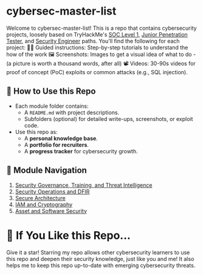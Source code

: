 # cybersec-master-list

Welcome to cybersec-master-list! This is a repo that contains cybersecurity projects, loosely based on TryHackMe's [SOC Level 1](https://tryhackme.com/path/outline/soclevel1), [Junior Penetration Tester](https://tryhackme.com/path/outline/jrpenetrationtester), and [Security Engineer](https://tryhackme.com/path/outline/security-engineer-training) paths.
You'll find the following for each project:
👨‍🏫 Guided instructions: Step-by-step tutorials to understand the how of the work
🖼️ Screenshots: Images to get a visual idea of what to do - (a picture is worth a thousand words, after all)
📽️ Videos: 30-90s videos for proof of concept (PoC) exploits or common attacks (e.g., SQL injection).

## 🎯 How to Use this Repo
- Each module folder contains:
  - A `README.md` with project descriptions.
  - Subfolders (optional) for detailed write-ups, screenshots, or exploit code.
- Use this repo as:
  - A **personal knowledge base**.
  - A **portfolio for recruiters**.
  - A **progress tracker** for cybersecurity growth.
 

## 📌 Module Navigation
1. [Security Governance, Training, and Threat Intelligence](./01_GRC_Training_Threat_Intelligence)
2. [Security Operations and DFIR](./02_Security_Operations_and_DFIR)
3. [Secure Architecture](./03_Secure_Architecture)
4. [IAM and Cryptography](./04_IAM_and_Cryptography)
5. [Asset and Software Security](./05_Asset_and_Software_Security)

# 💫 If You Like this Repo...
Give it a star! Starring my repo allows other cybersecurity learners to use this repo and deepen their security knowledge, just like you and me! It also helps me to keep this repo up-to-date with emerging cybersecurity threats.
